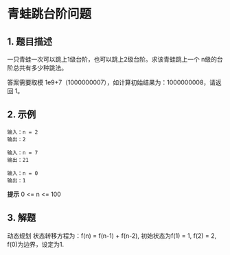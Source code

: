 # 青蛙跳台阶问题

## 1. 题目描述
一只青蛙一次可以跳上1级台阶，也可以跳上2级台阶。求该青蛙跳上一个 n级的台阶总共有多少种跳法。

答案需要取模 1e9+7（1000000007），如计算初始结果为：1000000008，请返回 1。

## 2. 示例
```
输入：n = 2
输出：2
```

```
输入：n = 7
输出：21
```

```
输入：n = 0
输出：1
```

**提示**
0 <= n <= 100

## 3. 解题
动态规划
状态转移方程为：f(n) = f(n-1) + f(n-2), 初始状态为f(1) = 1, f(2) = 2, f(0)为边界，设定为1.
